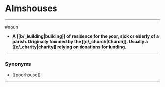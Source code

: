 # Almshouses
---
#noun
- **A [[b/_building|building]] of residence for the poor, sick or elderly of a parish. Originally founded by the [[c/_church|Church]]. Usually a [[c/_charity|charity]] relying on donations for funding.**
---
### Synonyms
- [[poorhouse]]
---
